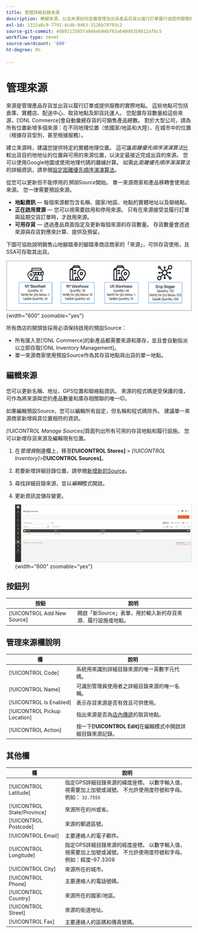 ```yaml
---
title: 管理詳細目錄來源
description: 瞭解來源，以及來源如何定義管理及出貨產品存貨以進行訂單履行或提供服務的實際位置。
exl-id: 1315a8c9-7791-4c4b-9463-3126b79793c2
source-git-commit: 4d89212585fa846eb94bf83a640d0358812afbc5
workflow-type: tm+mt
source-wordcount: '689'
ht-degree: 0%

---
```


# 管理來源

來源是管理產品存貨並出貨以履行訂單或提供服務的實際地點。 這些地點可包括倉庫、實體店、配送中心、取貨地點及卸貨託運人。 您配置存貨數量給這些來源，[!DNL Commerce]會自動彙總存貨的可銷售產品總數。 對於大型公司，請為所有位置新增多個來源：在不同地理位置（依國家/地區和大陸）、在城市中的位置（根據存貨型別，甚至根據服務）。

建立來源時，建議您提供特定的實體地理位置。 這可讓&#x200B;_距離優先順序演演算法_&#x200B;比較出貨目的地地址的位置與可用的來源位置，以決定最接近完成出貨的來源。 您可以使用Google地圖或使用地理代碼的離線計算。 如需此&#x200B;_距離優先順序演演算法_&#x200B;的詳細資訊，請參閱[設定距離優先順序演演算法](distance-priority-algorithm.md)。

從您可以更新但不能停用的&#x200B;_預設Source_&#x200B;開始。 單一來源商家和產品移轉會使用此來源。 您一律需要預設來源。

- **地點資訊** — 每個來源都包含名稱、國家/地區、地點的實體地址以及聯絡點。
- **正在啟用資源** — 您可以視需要啟用和停用來源。 只有在來源接受並履行訂單與延期交貨訂單時，才啟用來源。
- **可用存貨** — 透過產品頁面指定及更新每個來源的存貨數量。 存貨數量會透過來源與存貨對應來計算、提供及預留。

下圖可協助說明銷售山地腳踏車的腳踏車商店商家的「來源」，可供存貨使用，且SSA可存取其出貨。

![範例來源圖表](assets/diagram-sources.png){width="600" zoomable="yes"}

所有商店的開頭皆採用必須保持啟用的預設Source：

- 所有匯入至[!DNL Commerce]的新產品都需要來源和庫存，並且會自動指派以立即存取[!DNL Inventory Management]。
- 單一來源商家使用預設Source作為其存貨地點與出貨的單一地點。

## 編輯來源

您可以更新名稱、地址、GPS位置和聯絡點資訊。 來源的程式碼是受保護的值，可作為將來源與您的產品數量和庫存相關聯的唯一ID。

如果編輯預設Source，您可以編輯所有設定，但名稱和程式碼除外。 建議單一來源商家新增與其位置相符的資訊。

_[!UICONTROL Manage Sources]_&#x200B;頁面列出所有可用的存貨地點和履行設施。 您可以新增存貨來源及編輯現有位置。

1. 在&#x200B;_管理員_&#x200B;側邊欄上，移至&#x200B;**[!UICONTROL Stores]** > _[!UICONTROL Inventory]_>**[!UICONTROL Sources]**。

1. 若要新增詳細目錄位置，請參閱[新增新的Source](sources-add.md)。

1. 尋找詳細目錄來源，並以&#x200B;_編輯_&#x200B;模式開啟。

1. 更新資訊並儲存變更。

   ![管理來源](assets/inventory-sources.png){width="600" zoomable="yes"}

## 按鈕列

| 按鈕 | 說明 |
|--|--|
| [!UICONTROL Add New Source] | 開啟「新Source」表單，用於輸入新的存貨來源、履行設施或地點。 |

## 管理來源欄說明

| 欄 | 說明 |
|--|--|
| [!UICONTROL Code] | 系統用來識別詳細目錄來源的唯一英數字元代碼。 |
| [!UICONTROL Name] | 可識別管理員使用者之詳細目錄來源的唯一名稱。 |
| [!UICONTROL Is Enabled] | 表示存貨來源是否有效且可供使用。 |
| [!UICONTROL Pickup Location] | 指出來源是否為[店內傳遞](../stores-purchase/shipping-in-store-delivery.md)的取貨地點。 |
| [!UICONTROL Action] | 按一下&#x200B;**[!UICONTROL Edit]**&#x200B;在編輯模式中開啟詳細目錄來源記錄。 |

## 其他欄

| 欄 | 說明 |
|--- |--- |
| [!UICONTROL Latitude] | 指定GPS詳細目錄來源的緯度座標。 以數字輸入值，視需要加上加號或減號。 不允許使用度符號和字母。 例如： `32.7555` |
| [!UICONTROL State/Province] | 來源所在的州或省。 |
| [!UICONTROL Postcode] | 來源的郵遞區號。 |
| [!UICONTROL Email] | 主要連絡人的電子郵件。 |
| [!UICONTROL Longitude] | 指定GPS詳細目錄來源的經度座標。 以數字輸入值，視需要加上加號或減號。 不允許使用度符號和字母。 例如：經度–97.3308 |
| [!UICONTROL City] | 來源所在的城市。 |
| [!UICONTROL Phone] | 主要連絡人的電話號碼。 |
| [!UICONTROL Country] | 來源所在的國家/地區。 |
| [!UICONTROL Street] | 來源的街道地址。 |
| [!UICONTROL Fax] | 主要連絡人的區碼和傳真號碼。 |
